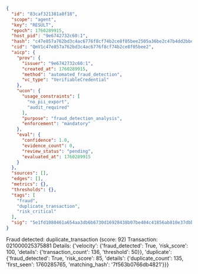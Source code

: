 ```json
{
  "id": "83caf321381a8f18",
  "scope": "agent",
  "key": "RESULT",
  "epoch": 1760289915,
  "host_pid": "9e6742732c60:1",
  "hash": "c47e857a762bd3c4ac6776f8cf74b2ce8f05bee2505a36be2c47b4dd2bbd9ca3",
  "cid": "QmV1c47e857a762bd3c4ac6776f8cf74b2ce8f05bee2",
  "aicp": {
    "prov": {
      "issuer": "9e6742732c60:1",
      "created_at": 1760289915,
      "method": "automated_fraud_detection",
      "vc_type": "VerifiableCredential"
    },
    "ucon": {
      "usage_constraints": [
        "no_pii_export",
        "audit_required"
      ],
      "purpose": "fraud_detection_analysis",
      "enforcement": "mandatory"
    },
    "eval": {
      "confidence": 1.0,
      "evidence_count": 0,
      "review_status": "pending",
      "evaluated_at": 1760289915
    }
  },
  "sources": [],
  "edges": [],
  "metrics": {},
  "thresholds": {},
  "tags": [
    "fraud",
    "duplicate_transaction",
    "risk_critical"
  ],
  "sig": "5e1fd1080461a654aa3db6b6730d16928438b07be404c41856ab810e37dbb5ad"
}
```

Fraud detected: duplicate_transaction (score: 92)
Transaction: 021000025375881
Details: {'velocity': {'fraud_detected': True, 'risk_score': 100, 'details': {'transaction_count': 136, 'threshold': 50}}, 'duplicate': {'fraud_detected': True, 'risk_score': 85, 'details': {'duplicate_count': 135, 'first_seen': 1760285765, 'matching_hash': '7f563b0766db4821'}}}